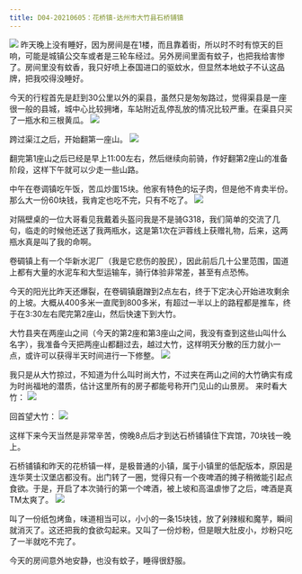 ```yaml
---
title: D04-20210605：花桥镇-达州市大竹县石桥铺镇
---
```


![](https://ridemypic.oss-cn-chengdu.aliyuncs.com/rideimg/0605.png)
昨天晚上没有睡好，因为房间是在1楼，而且靠着街，所以时不时有惊天的巨响，可能是城镇公交车或者是三轮车经过。另外房间里面有蚊子，也把我给害惨了。房间里没有蚊香，我只好喷上泰国进口的驱蚊水，但显然本地蚊子不认这品牌，把我咬得没睡好。

今天的行程首先是赶到30公里以外的渠县，虽然只是匆匆路过，觉得渠县是一座很一般的县城，城中心比较拥堵，车站附近乱停乱放的情况比较严重。在渠县只买了一瓶水和三根黄瓜。
![](https://ridemypic.oss-cn-chengdu.aliyuncs.com/rideimg/IMG_20210605_100121.jpg)

跨过渠江之后，开始翻第一座山。
![](https://ridemypic.oss-cn-chengdu.aliyuncs.com/rideimg/IMG_20210605_100843.jpg)

翻完第1座山之后已经是早上11:00左右，然后继续向前骑，作好翻第2座山的准备阶段，这样下午就可以少走一些山路。

中午在卷调镇吃午饭，苦瓜炒蛋15块。他家有特色的坛子肉，但是他不肯卖半份。那么大一份60块钱，我肯定也吃不完，只有不吃了。
![](https://ridemypic.oss-cn-chengdu.aliyuncs.com/rideimg/IMG_20210605_124032.jpg)

对隔壁桌的一位大哥看见我戴着头盔问我是不是骑G318，我们简单的交流了几句，临走的时候他还送了我两瓶水，这是第1次在沪蓉线上获赠礼物，后来，这两瓶水真是叫了我的命啊。

卷碉镇上有一个华新水泥厂（我是它悲伤的股民），因此前后几十公里范围，国道上都有大量的水泥车和大型运输车，骑行体验非常差，甚至有点恐怖。

今天的阳光比昨天还爆裂，在卷碉镇磨蹭到2点左右，终于下定决心开始进攻剩余的上坡。大概从400多米一直爬到800多米，有超过一半以上的路程都是推车，终于在3:30左右爬完第2座山，然后快速下到大竹。

大竹县夹在两座山之间（今天的第2座和第3座山之间，我没有查到这些山叫什么名字），我准备今天把两座山都翻过去，越过大竹，这样明天分散的压力就小一点，或许可以获得半天时间进行一下修整。
![](https://ridemypic.oss-cn-chengdu.aliyuncs.com/rideimg/IMG_20210605_153601.jpg)

我只是从大竹掠过，不知道为什么叫时尚大竹，不过夹在两山之间的大竹确实有成为时尚福地的潜质，估计这里所有的房子都能号称开门见山的山景房。
来时看大竹：
![](https://ridemypic.oss-cn-chengdu.aliyuncs.com/rideimg/IMG_20210605_155721.jpg)

回首望大竹：
![](https://ridemypic.oss-cn-chengdu.aliyuncs.com/rideimg/IMG_20210605_183833.jpg)

这样下来今天当然是非常辛苦，傍晚8点后才到达石桥铺镇住下宾馆，70块钱一晚上。

石桥铺镇和昨天的花桥镇一样，是极普通的小镇，属于小镇里的低配版本，原因是连华荚士汉堡店都没有。出门转了一圈，觉得只有一个夜啤酒的摊子稍微能引起点食欲。于是，开启了本次骑行的第一个啤酒，被上坡和高温虐惨了之后，啤酒是真TM太爽了。
![](https://ridemypic.oss-cn-chengdu.aliyuncs.com/rideimg/IMG_20210605_204644.jpg)

叫了一份纸包烤鱼，味道相当可以，小小的一条15块钱，放了剁辣椒和魔芋，瞬间就消灭了。这还把我的食欲勾起来。又叫了一份炒粉，但是眼大肚皮小，炒粉只吃了一半就吃不完了。

今天的房间意外地安静，也没有蚊子，睡得很舒服。